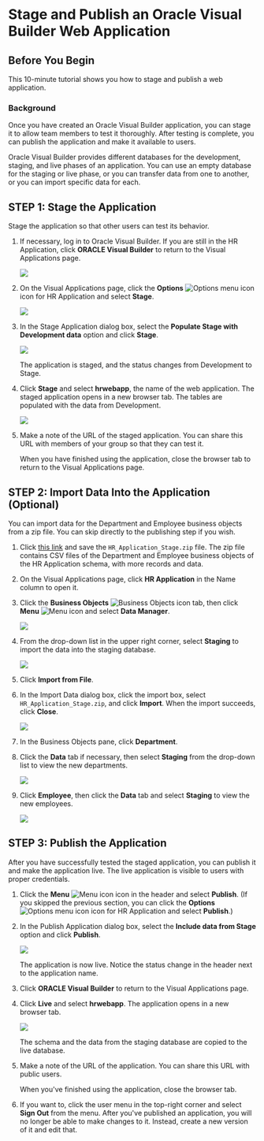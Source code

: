# Stage and Publish an Oracle Visual Builder Web Application

## Before You Begin

This 10-minute tutorial shows you how to stage and publish a web application.

### Background

Once you have created an Oracle Visual Builder application, you can stage it to allow team members to test it thoroughly. After testing is complete, you can publish the application and make it available to users.

Oracle Visual Builder provides different databases for the development, staging, and live phases of an application. You can use an empty database for the staging or live phase, or you can transfer data from one to another, or you can import specific data for each.


## STEP 1: Stage the Application

Stage the application so that other users can test its behavior.

1.  If necessary, log in to Oracle Visual Builder. If you are still in the HR Application, click **ORACLE Visual Builder** to return to the Visual Applications page.

    ![](./images/vbcssp_sta_s1.png)

2.  On the Visual Applications page, click the **Options** ![Options menu icon](./images/vbcssp_menu_icon.png) icon for HR Application and select **Stage**.

    ![](./images/vbcssp_sta_s2.png)

3.  In the Stage Application dialog box, select the **Populate Stage with Development data** option and click **Stage**.

    ![](./images/vbcssp_sta_s3.png)

    The application is staged, and the status changes from Development to Stage.

4.  Click **Stage** and select **hrwebapp**, the name of the web application. The staged application opens in a new browser tab. The tables are populated with the data from Development.

    ![](./images/vbcssp_sta_s4.png)

5.  Make a note of the URL of the staged application. You can share this URL with members of your group so that they can test it.

    When you have finished using the application, close the browser tab to return to the Visual Applications page.


## STEP 2: Import Data Into the Application (Optional)

You can import data for the Department and Employee business objects from a zip file. You can skip directly to the publishing step if you wish.

1.  Click [this link](https://objectstorage.us-ashburn-1.oraclecloud.com/p/9qg3_BmDXmLGMwpnyTZmZRA4lA91PEwdNxXWdmcHam67wD5Gny6ypqAhbU2Ra5ly/n/c4u03/b/solutions-library/o/HR_Application_Stage.zip) and save the `HR_Application_Stage.zip` file. The zip file contains CSV files of the Department and Employee business objects of the HR Application schema, with more records and data.
2.  On the Visual Applications page, click **HR Application** in the Name column to open it.
3.  Click the **Business Objects** ![Business Objects icon](./images/vbcssp_bo_icon.png) tab, then click **Menu** ![Menu icon](./images/vbcssp_menu2_icon.png) and select **Data Manager**.

    ![](./images/vbcssp_imp_s3.png)

4.  From the drop-down list in the upper right corner, select **Staging** to import the data into the staging database.  

    ![](./images/vbcssp_imp_s4.png)

5.  Click **Import from File**.
6.  In the Import Data dialog box, click the import box, select `HR_Application_Stage.zip`, and click **Import**. When the import succeeds, click **Close**.

    ![](./images/vbcssp_imp_s6.png)

7.  In the Business Objects pane, click **Department**.
8.  Click the **Data** tab if necessary, then select **Staging** from the drop-down list to view the new departments.

    ![](./images/vbcssp_imp_s8.png)

9.  Click **Employee**, then click the **Data** tab and select **Staging** to view the new employees.

    ![](./images/vbcssp_imp_s9.png)


## STEP 3: Publish the Application

After you have successfully tested the staged application, you can publish it and make the application live. The live application is visible to users with proper credentials.

1.  Click the **Menu** ![Menu icon](./images/vbcssp_menu3_icon.png) icon in the header and select **Publish**. (If you skipped the previous section, you can click the **Options** ![Options menu icon](./images/vbcssp_menu_icon.png) icon for HR Application and select **Publish**.)
2.  In the Publish Application dialog box, select the **Include data from Stage** option and click **Publish**.  

    ![](./images/vbcssp_pub_s2.png)

    The application is now live. Notice the status change in the header next to the application name.

3.  Click **ORACLE Visual Builder** to return to the Visual Applications page.
4.  Click **Live** and select **hrwebapp**. The application opens in a new browser tab.

    ![](./images/vbcssp_pub_s4.png)

    The schema and the data from the staging database are copied to the live database.

5.  Make a note of the URL of the application. You can share this URL with public users.

    When you've finished using the application, close the browser tab.

6.  If you want to, click the user menu in the top-right corner and select **Sign Out** from the menu. After you've published an application, you will no longer be able to make changes to it. Instead, create a new version of it and edit that.
